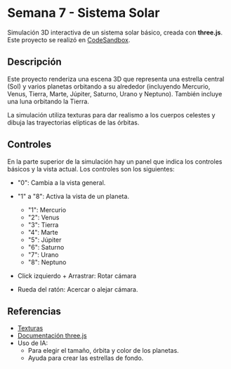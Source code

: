 # Semana 7 - Sistema Solar
Simulación 3D interactiva de un sistema solar básico, creada con **three.js**. Este proyecto se realizó en [CodeSandbox](https://codesandbox.io/p/sandbox/ig2526-s7-entrega-jm3klw).

## Descripción
Este proyecto renderiza una escena 3D que representa una estrella central (Sol) y varios planetas orbitando a su alrededor (incluyendo Mercurio, Venus, Tierra, Marte, Júpiter, Saturno, Urano y Neptuno). También incluye una luna orbitando la Tierra.

La simulación utiliza texturas para dar realismo a los cuerpos celestes y dibuja las trayectorias elípticas de las órbitas.

## Controles
En la parte superior de la simulación hay un panel que indica los controles básicos y la vista actual. Los controles son los siguientes:
- "0": Cambia a la vista general.
- "1" a "8": Activa la vista de un planeta.
  - "1": Mercurio
  - "2": Venus
  - "3": Tierra
  - "4": Marte
  - "5": Júpiter
  - "6": Saturno
  - "7": Urano
  - "8": Neptuno

- Click izquierdo + Arrastrar: Rotar cámara
- Rueda del ratón: Acercar o alejar cámara.

## Referencias
- [Texturas](https://planetpixelemporium.com/earth.html)
- [Documentación three.js](https://threejs.org/manual/#en/creating-a-scene)
- Uso de IA:
    - Para elegir el tamaño, órbita y color de los planetas.
    - Ayuda para crear las estrellas de fondo.